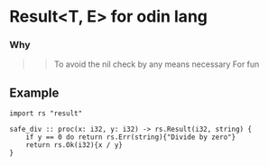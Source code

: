 # Result<T, E> for odin lang

### Why
>> To avoid the nil check by any means necessary
>> For fun 


## Example
```odin
import rs "result"

safe_div :: proc(x: i32, y: i32) -> rs.Result(i32, string) {
	if y == 0 do return rs.Err(string){"Divide by zero"}
	return rs.Ok(i32){x / y}
}
```



